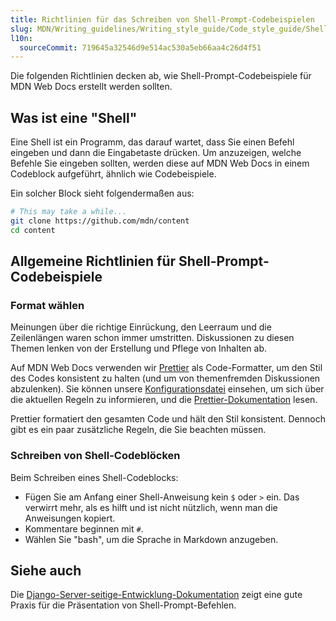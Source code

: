 ```yaml
---
title: Richtlinien für das Schreiben von Shell-Prompt-Codebeispielen
slug: MDN/Writing_guidelines/Writing_style_guide/Code_style_guide/Shell
l10n:
  sourceCommit: 719645a32546d9e514ac530a5eb66aa4c26d4f51
---
```


Die folgenden Richtlinien decken ab, wie Shell-Prompt-Codebeispiele für MDN Web Docs erstellt werden sollten.

## Was ist eine "Shell"

Eine Shell ist ein Programm, das darauf wartet, dass Sie einen Befehl eingeben und dann die Eingabetaste drücken. Um anzuzeigen, welche Befehle Sie eingeben sollten, werden diese auf MDN Web Docs in einem Codeblock aufgeführt, ähnlich wie Codebeispiele.

Ein solcher Block sieht folgendermaßen aus:

```bash example-good
# This may take a while...
git clone https://github.com/mdn/content
cd content
```

## Allgemeine Richtlinien für Shell-Prompt-Codebeispiele

### Format wählen

Meinungen über die richtige Einrückung, den Leerraum und die Zeilenlängen waren schon immer umstritten. Diskussionen zu diesen Themen lenken von der Erstellung und Pflege von Inhalten ab.

Auf MDN Web Docs verwenden wir [Prettier](https://prettier.io/) als Code-Formatter, um den Stil des Codes konsistent zu halten (und um von themenfremden Diskussionen abzulenken). Sie können unsere [Konfigurationsdatei](https://github.com/mdn/content/blob/main/.prettierrc.json) einsehen, um sich über die aktuellen Regeln zu informieren, und die [Prettier-Dokumentation](https://prettier.io/docs/en/index.html) lesen.

Prettier formatiert den gesamten Code und hält den Stil konsistent. Dennoch gibt es ein paar zusätzliche Regeln, die Sie beachten müssen.

### Schreiben von Shell-Codeblöcken

Beim Schreiben eines Shell-Codeblocks:

- Fügen Sie am Anfang einer Shell-Anweisung kein `$` oder `>` ein. Das verwirrt mehr, als es hilft und ist nicht nützlich, wenn man die Anweisungen kopiert.
- Kommentare beginnen mit `#`.
- Wählen Sie "bash", um die Sprache in Markdown anzugeben.

## Siehe auch

Die [Django-Server-seitige-Entwicklung-Dokumentation](/de/docs/Learn_web_development/Extensions/Server-side/Django) zeigt eine gute Praxis für die Präsentation von Shell-Prompt-Befehlen.
